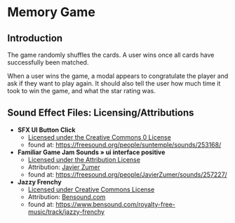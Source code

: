 # Memory Game

## Introduction

The game randomly shuffles the cards. A user wins once all cards have 
successfully been matched. 

When a user wins the game, a modal appears to congratulate the player and ask if
they want to play again. It should also tell the user how much time it took to 
win the game, and what the star rating was.

## Sound Effect Files: Licensing/Attributions

* __SFX UI Button Click__
    * [Licensed under the Creative Commons 0 License](https://creativecommons.org/publicdomain/zero/1.0/)
    * found at: <https://freesound.org/people/suntemple/sounds/253168/>
* __Familiar Game Jam Sounds » ui interface positive__
    * [Licensed under the Attribution License](https://creativecommons.org/licenses/by/3.0/)
    * Attribution: [Javier Zumer](https://freesound.org/people/JavierZumer/)
    * found at: <https://freesound.org/people/JavierZumer/sounds/257227/>
* __Jazzy Frenchy__
    * [Licensed under Creative Commons License](https://www.bensound.com/licensing)
    * Attribution: [Bensound.com](https://www.bensound.com/)
    * found at: <https://www.bensound.com/royalty-free-music/track/jazzy-frenchy>